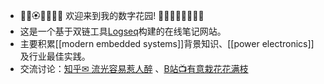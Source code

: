 - 🌺🌺🏵🌹🌺🌺🌻 欢迎来到我的数字花园!  🌻🌺🌺💮🌺🌺🌷🌺
- 这是一个基于双链工具[Logseq](https://logseq.com/)构建的在线笔记网站。
- 主要积累[[modern embedded systems]]背景知识、[[power electronics]]及行业最佳实践。
- 交流讨论：[知乎✉ 流光容易惹人醉](https://www.zhihu.com/people/sjtuhj)   、[B站📺️有意栽花花满枝](https://space.bilibili.com/76998877)